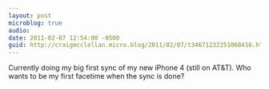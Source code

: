 ```yaml
---
layout: post
microblog: true
audio: 
date: 2011-02-07 12:54:00 -0500
guid: http://craigmcclellan.micro.blog/2011/02/07/t34671232251068416.html
---
```

Currently doing my big first sync of my new iPhone 4 (still on AT&amp;T).  Who wants to be my first facetime when the sync is done?
